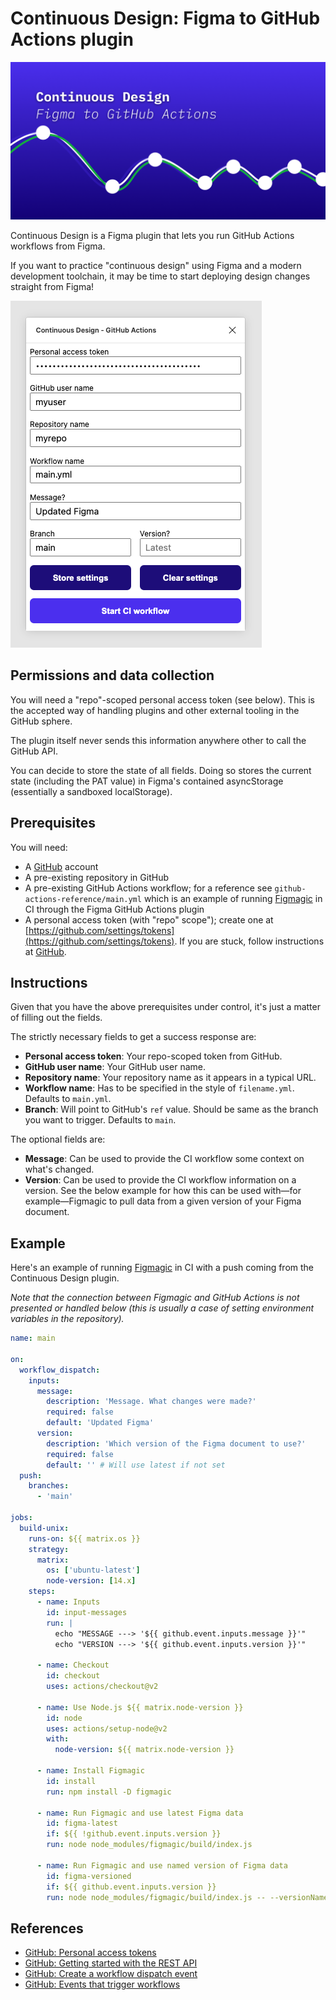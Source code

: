 # Continuous Design: Figma to GitHub Actions plugin

![Cover art](cover.png)

Continuous Design is a Figma plugin that lets you run GitHub Actions workflows from Figma.

If you want to practice "continuous design" using Figma and a modern development toolchain, it may be time to start deploying design changes straight from Figma!

![Plugin](plugin.png)

## Permissions and data collection

You will need a "repo"-scoped personal access token (see below). This is the accepted way of handling plugins and other external tooling in the GitHub sphere.

The plugin itself never sends this information anywhere other to call the GitHub API.

You can decide to store the state of all fields. Doing so stores the current state (including the PAT value) in Figma's contained asyncStorage (essentially a sandboxed localStorage).

## Prerequisites

You will need:

- A [GitHub](https://github.com/) account
- A pre-existing repository in GitHub
- A pre-existing GitHub Actions workflow; for a reference see `github-actions-reference/main.yml` which is an example of running [Figmagic](https://github.com/mikaelvesavuori/figmagic) in CI through the Figma GitHub Actions plugin
- A personal access token (with "repo" scope"); create one at [https://github.com/settings/tokens](https://github.com/settings/tokens). If you are stuck, follow instructions at [GitHub](https://docs.github.com/en/github/authenticating-to-github/keeping-your-account-and-data-secure/creating-a-personal-access-token).

## Instructions

Given that you have the above prerequisites under control, it's just a matter of filling out the fields.

The strictly necessary fields to get a success response are:

- **Personal access token**: Your repo-scoped token from GitHub.
- **GitHub user name**: Your GitHub user name.
- **Repository name**: Your repository name as it appears in a typical URL.
- **Workflow name**: Has to be specified in the style of `filename.yml`. Defaults to `main.yml`.
- **Branch**: Will point to GitHub's `ref` value. Should be same as the branch you want to trigger. Defaults to `main`.

The optional fields are:

- **Message**: Can be used to provide the CI workflow some context on what's changed.
- **Version**: Can be used to provide the CI workflow information on a version. See the below example for how this can be used with—for example—Figmagic to pull data from a given version of your Figma document.

## Example

Here's an example of running [Figmagic](https://github.com/mikaelvesavuori/figmagic) in CI with a push coming from the Continuous Design plugin.

_Note that the connection between Figmagic and GitHub Actions is not presented or handled below (this is usually a case of setting environment variables in the repository)._

```yaml
name: main

on:
  workflow_dispatch:
    inputs:
      message:
        description: 'Message. What changes were made?'
        required: false
        default: 'Updated Figma'
      version:
        description: 'Which version of the Figma document to use?'
        required: false
        default: '' # Will use latest if not set
  push:
    branches:
      - 'main'

jobs:
  build-unix:
    runs-on: ${{ matrix.os }}
    strategy:
      matrix:
        os: ['ubuntu-latest']
        node-version: [14.x]
    steps:
      - name: Inputs
        id: input-messages
        run: |
          echo "MESSAGE ---> '${{ github.event.inputs.message }}'"
          echo "VERSION ---> '${{ github.event.inputs.version }}'"

      - name: Checkout
        id: checkout
        uses: actions/checkout@v2

      - name: Use Node.js ${{ matrix.node-version }}
        id: node
        uses: actions/setup-node@v2
        with:
          node-version: ${{ matrix.node-version }}

      - name: Install Figmagic
        id: install
        run: npm install -D figmagic

      - name: Run Figmagic and use latest Figma data
        id: figma-latest
        if: ${{ !github.event.inputs.version }}
        run: node node_modules/figmagic/build/index.js

      - name: Run Figmagic and use named version of Figma data
        id: figma-versioned
        if: ${{ github.event.inputs.version }}
        run: node node_modules/figmagic/build/index.js -- --versionName ${{ github.event.inputs.version }}
```

## References

- [GitHub: Personal access tokens](https://github.com/settings/tokens)
- [GitHub: Getting started with the REST API](https://docs.github.com/en/rest/guides/getting-started-with-the-rest-api)
- [GitHub: Create a workflow dispatch event](https://docs.github.com/en/rest/reference/actions#create-a-workflow-dispatch-event)
- [GitHub: Events that trigger workflows](https://docs.github.com/en/actions/reference/events-that-trigger-workflows#workflow_dispatch)

